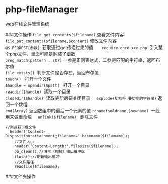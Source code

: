 # php-fileManager
web在线文件管理系统

###文件操作
```file_get_contents($filename)```  查看文件内容      
```file_put_contents($filename,$content)```  修改文件内容    
```@$_REQUEST[参数]```  获取通过get传递过来的值       
```require_once xxx.php```  引入某个php文件，里面可能是封装了函数       
```preg_match(pattern , str)```  一参是正则表达式，二参是匹配的字符串，返回布尔值    
```file_exists()```  判断文件是否存在，返回布尔值    
```touch()```   打开一个文件        
```$handle = opendir($path) ```  打开一个目录     
```readdir($handle)```  读取一个目录       
```closedir($handle)```  读取完毕后要关闭目录    
```explode(切割符,要切割的字符串)``` 返回一个数组    
```end(Array)``` 返回数组中的最后一个元素的值
```rename($oldname,$newname)```  一般用来做重命名    
```unlink($filename)```   删除文件   
```
//浏览器下载文件
  header('Content-Disposition:attachment;filename='.basename($filename));
    //文件大小
    header('Content-Length:'.filesize($filename));
    ob_clean();//清空（擦掉）输出缓冲区
    flush();//刷新输出缓冲
    //文件路径
    readfile($filename);
```
###文件夹操作
